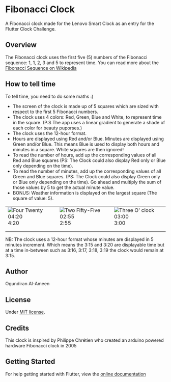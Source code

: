 # Fibonacci Clock

A Fibonacci clock made for the Lenovo Smart Clock as an entry for the Flutter Clock Challenge.

## Overview

The Fibonacci clock uses the first five (5) numbers of the Fibonacci sequence: 1, 1, 2, 3 and 5 to represent time.
You can read more about the [Fibonacci Sequence on Wikipedia](https://en.wikipedia.org/wiki/Fibonacci_number)


## How to tell time
To tell time, you need to do some maths :)

- The screen of the clock is made up of 5 squares which are sized with respect to the first 5 Fibonacci numbers.
- The clock uses 4 colors: Red, Green, Blue and White, to represent time in the square. (P.S The app uses a linear gradient to generate a shade of each color for beauty puporses.)
- The clock uses the 12-hour format.
- Hours are displayed using Red and/or Blue. Minutes are displayed using Green and/or Blue. This means Blue is used to display both hours and minutes in a square. White squares are then ignored!
- To read the number of hours, add up the corresponding values of all Red and Blue squares (PS: The Clock could also display Red only or Blue only depending on the time).
- To read the number of minutes, add up the corresponding values of all Green and Blue squares. (PS: The Clock could also display Green only or Blue only depending on the time). Go ahead and multiply the sum of those values by 5 to get the actual minute value.
- BONUS: Weather information is displayed on the largest square (The square of value: 5).

|   |   |   |
|---|---|---|
| ![Four Twenty 04:20](https://res.cloudinary.com/mentos/flutter-clock/4-20_sunny.png) 4:20 | ![Two Fifty-Five 02:55](https://res.cloudinary.com/mentos/flutter-clock/2-55_sunny.png) 2:55 | ![Three O' clock 03:00](https://res.cloudinary.com/mentos/flutter-clock/3-00_sunny.png) 3:00 |
|   |   |   |
|   |   |   |

NB: The clock uses a 12-hour format whose minutes are displayed in 5 minutes increment. Which means the 3:15 and 3:20 are displayable time but at a time in-between such as 3:16, 3:17, 3:18, 3:19 the clock would remain at 3:15.

## Author

Ogundiran Al-Ameen

## License

Under [MIT license](/LICENSE).

## Credits

This clock is inspired by Philippe Chrétien who created an arduino powered hardware Fibonacci clock in 2005

## Getting Started

For help getting started with Flutter, view the
[online documentation](https://flutter.dev/docs)
